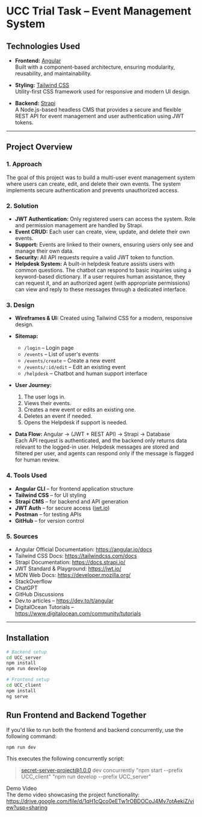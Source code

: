 # UCC Trial Task – Event Management System

## Technologies Used

- **Frontend:** [Angular](https://angular.io/)  
  Built with a component-based architecture, ensuring modularity, reusability, and maintainability.

- **Styling:** [Tailwind CSS](https://tailwindcss.com/)  
  Utility-first CSS framework used for responsive and modern UI design.

- **Backend:** [Strapi](https://strapi.io/)  
  A Node.js-based headless CMS that provides a secure and flexible REST API for event management and user authentication using JWT tokens.

---

## Project Overview

### 1. Approach

The goal of this project was to build a multi-user event management system where users can create, edit, and delete their own events. The system implements secure authentication and prevents unauthorized access.

### 2. Solution

- **JWT Authentication:** Only registered users can access the system. Role and permission management are handled by Strapi.
- **Event CRUD:** Each user can create, view, update, and delete their own events.
- **Support:** Events are linked to their owners, ensuring users only see and manage their own data.
- **Security:** All API requests require a valid JWT token to function.
- **Helpdesk System:** A built-in helpdesk feature assists users with common questions. The chatbot can respond to basic inquiries using a keyword-based dictionary. If a user requires human assistance, they can request it, and an authorized agent (with appropriate permissions) can view and reply to these messages through a dedicated interface.

### 3. Design

- **Wireframes & UI:** Created using Tailwind CSS for a modern, responsive design.


- **Sitemap:**
    - `/login` – Login page
    - `/events` – List of user's events
    - `/events/create` – Create a new event
    - `/events/:id/edit` – Edit an existing event
    - `/helpdesk` – Chatbot and human support interface


- **User Journey:**
    1. The user logs in.
    2. Views their events.
    3. Creates a new event or edits an existing one.
    4. Deletes an event if needed.
    5. Opens the Helpdesk if support is needed.


- **Data Flow:**
  Angular → (JWT + REST API) → Strapi → Database  
  Each API request is authenticated, and the backend only returns data relevant to the logged-in user. Helpdesk messages are stored and filtered per user, and agents can respond only if the message is flagged for human review.

### 4. Tools Used


- **Angular CLI** – for frontend application structure
- **Tailwind CSS** – for UI styling
- **Strapi CMS** – for backend and API generation
- **JWT Auth** – for secure access ([jwt.io](https://jwt.io/))
- **Postman** – for testing APIs
- **GitHub** – for version control  


### 5. Sources

- Angular Official Documentation: https://angular.io/docs
- Tailwind CSS Docs: https://tailwindcss.com/docs
- Strapi Documentation: https://docs.strapi.io/
- JWT Standard & Playground: https://jwt.io/
- MDN Web Docs: https://developer.mozilla.org/
- StackOverflow 
- ChatGPT
- GitHub Discussions
- Dev.to articles – https://dev.to/t/angular
- DigitalOcean Tutorials – https://www.digitalocean.com/community/tutorials


---

## Installation

```bash
# Backend setup
cd UCC_server
npm install
npm run develop

# Frontend setup
cd UCC_client
npm install
ng serve
```
## Run Frontend and Backend Together

If you'd like to run both the frontend and backend concurrently, use the following command:

```bash
npm run dev
```
This executes the following concurrently script:

> secret-server-project@1.0.0 dev
> concurrently "npm start --prefix UCC_client" "npm run develop --prefix UCC_server"

Demo Video  
The demo video showcasing the project functionality: https://drive.google.com/file/d/1qH1cQco0eETw1rOBDOCoJ4Mv7otAekiZ/view?usp=sharing
